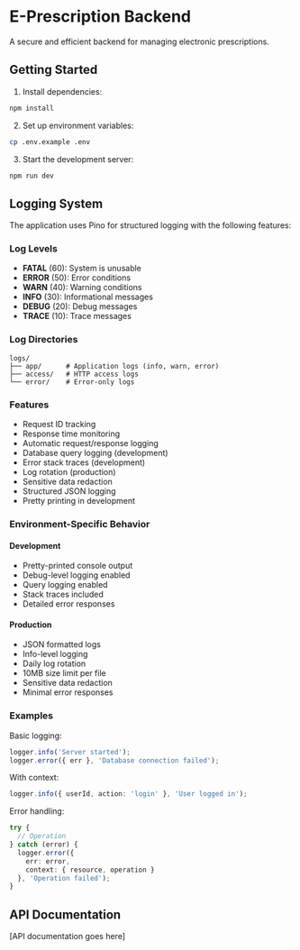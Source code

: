 # E-Prescription Backend

A secure and efficient backend for managing electronic prescriptions.

## Getting Started

1. Install dependencies:

```bash
npm install
```

2. Set up environment variables:

```bash
cp .env.example .env
```

3. Start the development server:

```bash
npm run dev
```

## Logging System

The application uses Pino for structured logging with the following features:

### Log Levels

- **FATAL** (60): System is unusable
- **ERROR** (50): Error conditions
- **WARN** (40): Warning conditions
- **INFO** (30): Informational messages
- **DEBUG** (20): Debug messages
- **TRACE** (10): Trace messages

### Log Directories

```
logs/
├── app/      # Application logs (info, warn, error)
├── access/   # HTTP access logs
└── error/    # Error-only logs
```

### Features

- Request ID tracking
- Response time monitoring
- Automatic request/response logging
- Database query logging (development)
- Error stack traces (development)
- Log rotation (production)
- Sensitive data redaction
- Structured JSON logging
- Pretty printing in development

### Environment-Specific Behavior

#### Development

- Pretty-printed console output
- Debug-level logging enabled
- Query logging enabled
- Stack traces included
- Detailed error responses

#### Production

- JSON formatted logs
- Info-level logging
- Daily log rotation
- 10MB size limit per file
- Sensitive data redaction
- Minimal error responses

### Examples

Basic logging:

```typescript
logger.info('Server started');
logger.error({ err }, 'Database connection failed');
```

With context:

```typescript
logger.info({ userId, action: 'login' }, 'User logged in');
```

Error handling:

```typescript
try {
  // Operation
} catch (error) {
  logger.error({ 
    err: error,
    context: { resource, operation }
  }, 'Operation failed');
}
```

## API Documentation

[API documentation goes here]
